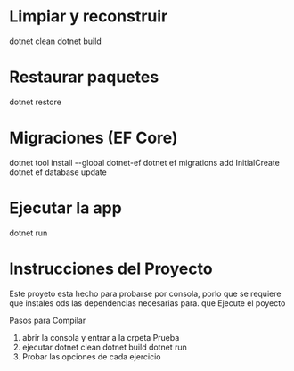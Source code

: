 

# Limpiar y reconstruir
dotnet clean
dotnet build

# Restaurar paquetes
dotnet restore

# Migraciones (EF Core)
dotnet tool install --global dotnet-ef
dotnet ef migrations add InitialCreate
dotnet ef database update

# Ejecutar la app
dotnet run

# Instrucciones del Proyecto

Este proyeto esta hecho para probarse por consola, porlo que se requiere que instales ods las dependencias necesarias para. que Ejecute el poyecto

Pasos para Compilar

1) abrir la consola y entrar a la crpeta Prueba
2) ejecutar 
dotnet clean
dotnet build
dotnet run
3) Probar las opciones de cada ejercicio

